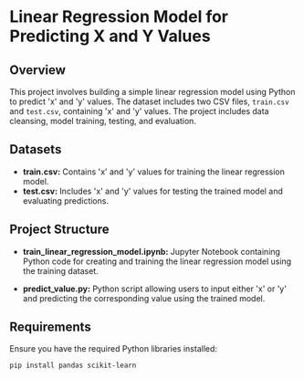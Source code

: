 # Linear Regression Model for Predicting X and Y Values

## Overview

This project involves building a simple linear regression model using Python to predict 'x' and 'y' values. The dataset includes two CSV files, `train.csv` and `test.csv`, containing 'x' and 'y' values. The project includes data cleansing, model training, testing, and evaluation.

## Datasets

- **train.csv:** Contains 'x' and 'y' values for training the linear regression model.
- **test.csv:** Includes 'x' and 'y' values for testing the trained model and evaluating predictions.

## Project Structure

- **train_linear_regression_model.ipynb:** Jupyter Notebook containing Python code for creating and training the linear regression model using the training dataset.

- **predict_value.py:** Python script allowing users to input either 'x' or 'y' and predicting the corresponding value using the trained model.

## Requirements

Ensure you have the required Python libraries installed:

```bash
pip install pandas scikit-learn
